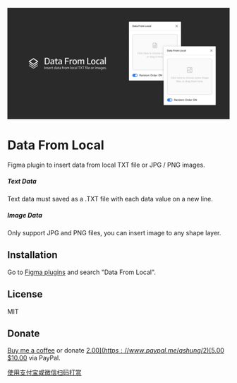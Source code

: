 ![](data_from_local.png)

# Data From Local

Figma plugin to insert data from local TXT file or JPG / PNG images.

##### Text Data

Text data must saved as a .TXT file with each data value on a new line.

##### Image Data

Only support JPG and PNG files, you can insert image to any shape layer.

## Installation

Go to [Figma plugins](https://www.figma.com/c/plugin/all) and search "Data From Local".

## License

MIT

## Donate

[Buy me a coffee](https://www.buymeacoffee.com/ashung) or donate [$2.00](https://www.paypal.me/ashung/2) [$5.00](https://www.paypal.me/ashung/5) [$10.00](https://www.paypal.me/ashung/10) via PayPal.

[使用支付宝或微信扫码打赏](https://ashung.github.io/donate.html)